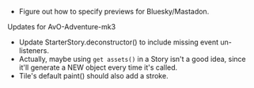 - Figure out how to specify previews for Bluesky/Mastadon.

Updates for AvO-Adventure-mk3
- Update StarterStory.deconstructor() to include missing event un-listeners.
- Actually, maybe using `get assets()` in a Story isn't a good idea, since it'll generate a NEW object every time it's called.
- Tile's default paint() should also add a stroke.